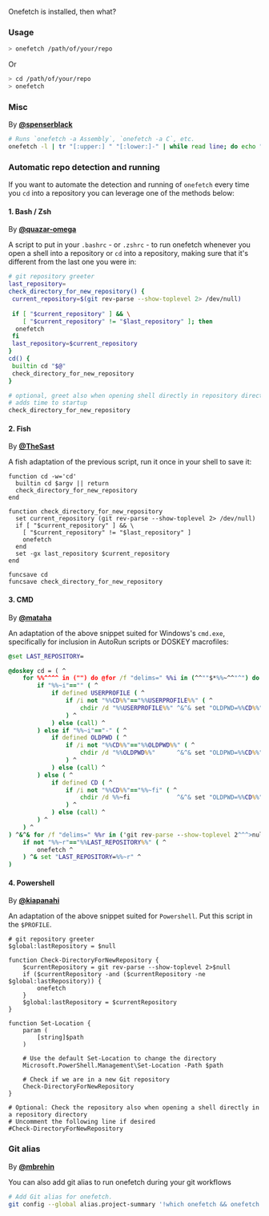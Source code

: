 Onefetch is installed, then what?

### Usage

```sh
> onefetch /path/of/your/repo
 ```

 Or

```sh
> cd /path/of/your/repo
> onefetch
```

### Misc

By [**@spenserblack**](https://github.com/spenserblack)

```sh
# Runs `onefetch -a Assembly`, `onefetch -a C`, etc.
onefetch -l | tr "[:upper:] " "[:lower:]-" | while read line; do echo "$line"; onefetch -a $line; done;
```

### Automatic repo detection and running

If you want to automate the detection and running of `onefetch` every time you `cd` into a repository you can leverage one of the methods below:

#### 1. Bash / Zsh

By [**@quazar-omega**](https://github.com/quazar-omega)

A script to put in your `.bashrc` - or `.zshrc` - to run onefetch whenever you open a shell into a repository or `cd` into a repository, making sure that it's different from the last one you were in:

```sh
# git repository greeter
last_repository=
check_directory_for_new_repository() {
 current_repository=$(git rev-parse --show-toplevel 2> /dev/null)
 
 if [ "$current_repository" ] && \
    [ "$current_repository" != "$last_repository" ]; then
  onefetch
 fi
 last_repository=$current_repository
}
cd() {
 builtin cd "$@"
 check_directory_for_new_repository
}

# optional, greet also when opening shell directly in repository directory
# adds time to startup
check_directory_for_new_repository
```

#### 2. Fish

By [**@TheSast**](https://github.com/TheSast)

A fish adaptation of the previous script, run it once in your shell to save it:

```fish
function cd -w='cd'
  builtin cd $argv || return
  check_directory_for_new_repository
end

function check_directory_for_new_repository
  set current_repository (git rev-parse --show-toplevel 2> /dev/null)
  if [ "$current_repository" ] && \
    [ "$current_repository" != "$last_repository" ]
    onefetch
  end
  set -gx last_repository $current_repository
end

funcsave cd
funcsave check_directory_for_new_repository
```

#### 3. CMD

By [**@mataha**](https://github.com/mataha)

An adaptation of the above snippet suited for Windows's `cmd.exe`,
specifically for inclusion in AutoRun scripts or DOSKEY macrofiles:

```bat
@set LAST_REPOSITORY=

@doskey cd = ( ^
    for %%^^^^ in ("") do @for /f "delims=" %%i in (^^""$*%%~^^"^") do @( ^
        if "%%~i"=="" ( ^
            if defined USERPROFILE ( ^
                if /i not "%%CD%%"=="%%USERPROFILE%%" ( ^
                    chdir /d "%%USERPROFILE%%" ^&^& set "OLDPWD=%%CD%%" ^
                ) ^
            ) else (call) ^
        ) else if "%%~i"=="-" ( ^
            if defined OLDPWD ( ^
                if /i not "%%CD%%"=="%%OLDPWD%%" ( ^
                    chdir /d "%%OLDPWD%%"      ^&^& set "OLDPWD=%%CD%%" ^
                ) ^
            ) else (call) ^
        ) else ( ^
            if defined CD ( ^
                if /i not "%%CD%%"=="%%~fi" ( ^
                    chdir /d %%~fi             ^&^& set "OLDPWD=%%CD%%" ^
                ) ^
            ) else (call) ^
        ) ^
    ) ^
) ^&^& for /f "delims=" %%r in ('git rev-parse --show-toplevel 2^^^>nul') do @( ^
    if not "%%~r"=="%%LAST_REPOSITORY%%" ( ^
        onefetch ^
    ) ^& set "LAST_REPOSITORY=%%~r" ^
)
```

#### 4. Powershell

By [**@kiapanahi**](https://github.com/kiapanahi)

An adaptation of the above snippet suited for `Powershell`. Put this script in the `$PROFILE`.

```pwsh
# git repository greeter
$global:lastRepository = $null

function Check-DirectoryForNewRepository {
    $currentRepository = git rev-parse --show-toplevel 2>$null
    if ($currentRepository -and ($currentRepository -ne $global:lastRepository)) {
        onefetch
    }
    $global:lastRepository = $currentRepository
}

function Set-Location {
    param (
        [string]$path
    )

    # Use the default Set-Location to change the directory
    Microsoft.PowerShell.Management\Set-Location -Path $path

    # Check if we are in a new Git repository
    Check-DirectoryForNewRepository
}

# Optional: Check the repository also when opening a shell directly in a repository directory
# Uncomment the following line if desired
#Check-DirectoryForNewRepository
```

### Git alias

By [**@mbrehin**](https://github.com/mbrehin)

You can also add git alias to run onefetch during your git workflows

```sh
# Add Git alias for onefetch.
git config --global alias.project-summary '!which onefetch && onefetch'
```
